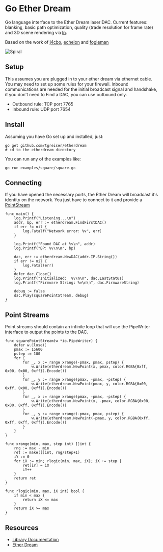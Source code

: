 # Go Ether Dream

Go language interface to the Ether Dream laser DAC. Current features: blanking, basic path optimization, quality (trade resolution for frame rate) and 3D scene rendering via [ln](https://github.com/tgreiser/ln).

Based on the work of [j4cbo](https://github.com/j4cbo/j4cDAC/), [echelon](https://github.com/echelon) and [fogleman](https://github.com/fogleman)

![Spiral](http://prim8.net/art/spiral.jpg)

## Setup

This assumes you are plugged in to your ether dream via ethernet cable. You
may need to set up some rules for your firewall. Inbound communications 
are needed for the initial broadcast signal and handshake, if you don't
need to Find a DAC, you can use outbound only.

- Outbound rule: TCP port 7765
- Inbound rule: UDP port 7654

## Install

Assuming you have Go set up and installed, just:

    go get github.com/tgreiser/etherdream
    # cd to the etherdream directory
    
You can run any of the examples like:

    go run examples/square/square.go
    
## Connecting

If you have opened the necessary ports, the Ether Dream will broadcast it's identity on the network. You just have to connect to it and provide a [PointStream](https://godoc.org/github.com/tgreiser/etherdream#PointStream)

    func main() {
        log.Printf("Listening...\n")
        addr, bp, err := etherdream.FindFirstDAC()
        if err != nil {
            log.Fatalf("Network error: %v", err)
        }

        log.Printf("Found DAC at %v\n", addr)
        log.Printf("BP: %v\n\n", bp)

        dac, err := etherdream.NewDAC(addr.IP.String())
        if err != nil {
            log.Fatal(err)
        }
        defer dac.Close()
        log.Printf("Initialized:  %v\n\n", dac.LastStatus)
        log.Printf("Firmware String: %v\n\n", dac.FirmwareString)

        debug := false
        dac.Play(squarePointStream, debug)
    }

## Point Streams

Point streams should contain an infinite loop that will use the PipeWriter interface to output the points to the DAC.

    func squarePointStream(w *io.PipeWriter) {
        defer w.Close()
        pmax := 15600
        pstep := 100
        for {
            for _, x := range xrange(-pmax, pmax, pstep) {
                w.Write(etherdream.NewPoint(x, pmax, color.RGBA{0xff, 0x00, 0x00, 0xff}).Encode())
            }
            for _, y := range xrange(pmax, -pmax, -pstep) {
                w.Write(etherdream.NewPoint(pmax, y, color.RGBA{0x00, 0xff, 0x00, 0xff}).Encode())
            }
            for _, x := range xrange(pmax, -pmax, -pstep) {
                w.Write(etherdream.NewPoint(x, -pmax, color.RGBA{0x00, 0x00, 0xff, 0xff}).Encode())
            }
            for _, y := range xrange(-pmax, pmax, pstep) {
                w.Write(etherdream.NewPoint(-pmax, y, color.RGBA{0xff, 0xff, 0xff, 0xff}).Encode())
            }
        }
    }

    func xrange(min, max, step int) []int {
        rng := max - min
        ret := make([]int, rng/step+1)
        iY := 0
        for iX := min; rlogic(min, max, iX); iX += step {
            ret[iY] = iX
            iY++
        }
        return ret
    }

    func rlogic(min, max, iX int) bool {
        if min < max {
            return iX <= max
        }
        return iX >= max
    }

## Resources

- [Library Documentation](https://godoc.org/github.com/tgreiser/etherdream)
- [Ether Dream](http://ether-dream.com)
